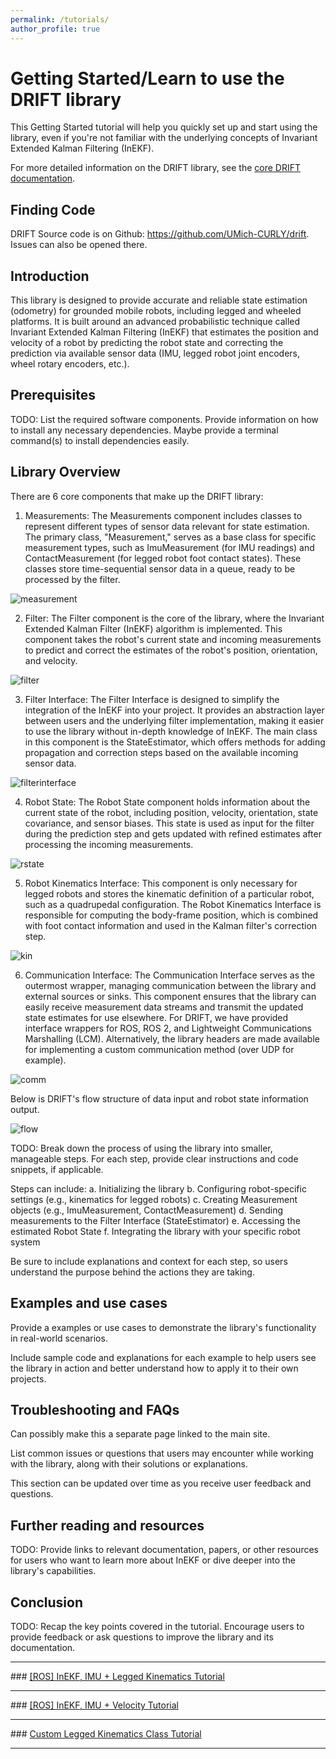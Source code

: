 ```yaml
---
permalink: /tutorials/
author_profile: true
---
```


# Getting Started/Learn to use the DRIFT library

This Getting Started tutorial will help you quickly set up and start using the library, even if you're not familiar with the underlying concepts of Invariant Extended Kalman Filtering (InEKF).

For more detailed information on the DRIFT library, see the <a href="https://umich-curly.github.io/DRIFT_Website/doxygen/html/index.html" target="_blank">core DRIFT documentation</a>.

## Finding Code
DRIFT Source code is on Github: https://github.com/UMich-CURLY/drift. Issues can also be opened there.

## Introduction

This library is designed to provide accurate and reliable state estimation (odometry) for grounded mobile robots, including legged and wheeled platforms. It is built around an advanced probabilistic technique called Invariant Extended Kalman Filtering (InEKF) that estimates the position and velocity of a robot by predicting the robot state and correcting the prediction via available sensor data (IMU, legged robot joint encoders, wheel rotary encoders, etc.). 

## Prerequisites

TODO: List the required software components.
Provide information on how to install any necessary dependencies. Maybe provide a terminal command(s) to install dependencies easily.

## Library Overview

There are 6 core components that make up the DRIFT library:
1. Measurements: The Measurements component includes classes to represent different types of sensor data relevant for state estimation. The primary class, "Measurement," serves as a base class for specific measurement types, such as ImuMeasurement (for IMU readings) and ContactMeasurement (for legged robot foot contact states). These classes store time-sequential sensor data in a queue, ready to be processed by the filter.

<img src="/images/measurement.png" alt= measurement style="max-width:85%;height:auto">

2. Filter: The Filter component is the core of the library, where the Invariant Extended Kalman Filter (InEKF) algorithm is implemented. This component takes the robot's current state and incoming measurements to predict and correct the estimates of the robot's position, orientation, and velocity. 

<img src="/images/filter.png" alt= filter style="max-width:85%;height:auto">

3. Filter Interface: The Filter Interface is designed to simplify the integration of the InEKF into your project. It provides an abstraction layer between users and the underlying filter implementation, making it easier to use the library without in-depth knowledge of InEKF. The main class in this component is the StateEstimator, which offers methods for adding propagation and correction steps based on the available incoming sensor data.

<img src="/images/filterinterface.png" alt= filterinterface style="max-width:85%;height:auto">

4. Robot State: The Robot State component holds information about the current state of the robot, including position, velocity, orientation, state covariance, and sensor biases. This state is used as input for the filter during the prediction step and gets updated with refined estimates after processing the incoming measurements.

<img src="/images/robotstate.png" alt= rstate style="max-width:85%;height:auto">

5. Robot Kinematics Interface: This component is only necessary for legged robots and stores the kinematic definition of a particular robot, such as a quadrupedal configuration. The Robot Kinematics Interface is responsible for computing the body-frame position, which is combined with foot contact information and used in the Kalman filter's correction step. 

<img src="/images/kin.png" alt= kin style="max-width:85%;height:auto">

6. Communication Interface: The Communication Interface serves as the outermost wrapper, managing communication between the library and external sources or sinks. This component ensures that the library can easily receive measurement data streams and transmit the updated state estimates for use elsewhere. For DRIFT, we have provided interface wrappers for ROS, ROS 2, and Lightweight Communications Marshalling (LCM). Alternatively, the library headers are made available for implementing a custom communication method (over UDP for example).

<img src="/images/comm.png" alt= comm style="max-width:85%;height:auto">

Below is DRIFT's flow structure of data input and robot state information output.

<img src="/images/flowdiagram.png" alt= flow style="max-width:85%;height:auto">

TODO: Break down the process of using the library into smaller, manageable steps. For each step, provide clear instructions and code snippets, if applicable.

Steps can include:
a. Initializing the library
b. Configuring robot-specific settings (e.g., kinematics for legged robots)
c. Creating Measurement objects (e.g., ImuMeasurement, ContactMeasurement)
d. Sending measurements to the Filter Interface (StateEstimator)
e. Accessing the estimated Robot State
f. Integrating the library with your specific robot system

Be sure to include explanations and context for each step, so users understand the purpose behind the actions they are taking.

## Examples and use cases

Provide a examples or use cases to demonstrate the library's functionality in real-world scenarios.

Include sample code and explanations for each example to help users see the library in action and better understand how to apply it to their own projects.

## Troubleshooting and FAQs

Can possibly make this a separate page linked to the main site.

List common issues or questions that users may encounter while working with the library, along with their solutions or explanations.

This section can be updated over time as you receive user feedback and questions.

## Further reading and resources

TODO: Provide links to relevant documentation, papers, or other resources for users who want to learn more about InEKF or dive deeper into the library's capabilities.

## Conclusion

TODO: Recap the key points covered in the tutorial.
Encourage users to provide feedback or ask questions to improve the library and its documentation.

<hr>
### <a href="https://umich-curly.github.io/DRIFT_Website/doxygen/html/md__home_tingjunl_code_curly_state_estimator_doc_tutorial_inekf_imu_and_legged_kin_ros.html" target="_blank">[ROS] InEKF, IMU + Legged Kinematics Tutorial</a> 
<hr>
### <a href="https://umich-curly.github.io/DRIFT_Website/doxygen/html/md__home_tingjunl_code_curly_state_estimator_doc_tutorial_inekf_imu_and_vel_ros.html" target="_blank">[ROS] InEKF, IMU + Velocity Tutorial</a> 
<hr>
### <a href="https://umich-curly.github.io/DRIFT_Website/doxygen/html/md__home_tingjunl_code_curly_state_estimator_doc_tutorial_inekf_imu_and_vel_ros.html" target="_blank">Custom Legged Kinematics Class Tutorial</a> 
<hr>

<!--
### Cartesian Dataset
* <b>Train</b> 
    * <a href="https://www.dropbox.com/s/colr0tqiqcwiuto/train_cartesian_13.zip?dl=0">Download 40.3GB</a> (Town 01-03)
    * <a href="https://www.dropbox.com/s/cm0qhmcwj1mz2tx/train_cartesian_46.zip?dl=0">Download 39.7GB</a> (Town 04-06)

* <b>Validation</b> 
    * <a href="https://www.dropbox.com/s/6aazdgg71n2aa0y/val_cartesian.zip?dl=0">Download 14.9GB</a>

* <b>Test</b> 
    * <a href="https://www.dropbox.com/s/4aprfo1zdg4g57z/test_cartesian.zip?dl=0">Download 14.6GB</a>


### Cartesian Finer Dataset
* <b>Train + Validation + Test</b>
    * <a href="https://www.dropbox.com/s/9d78c3hqxf6iwvy/eval_fine.zip?dl=0">Download 4.3GB</a>

### Cylindrical Dataset
* <b>Train + Validation + Test</b>
    * <a href="https://www.dropbox.com/s/eb074zjfilri1ka/eval_cylindrical.zip?dl=0">Download 3.8GB</a>


<font size="3">Note: If you can't access the files using the above links, you can try the alternate links below. They are separated into specific folders to reduce file size. If neither work, please try again after 24 hr.</font> 
    

## Alternate Links


* ### Velodyne

    * <b>Train</b>
        * Town 01 (<a href="https://drive.google.com/file/d/1ZYuDLUJmsKG0njoMSjIjPgdDaz9U6LXX/view?usp=sharing">Download 5.8GB</a>) 
        * Town 02 (<a href="https://drive.google.com/file/d/1h5u6bCXX8qkNoB0PG_zjO56EgPYH5wVp/view?usp=sharing">Download 6.4GB</a>)
        * Town 03 (<a href="https://drive.google.com/file/d/1gzEGAVblhzsMngjGGXAIOURgRDlKmOQY/view?usp=sharing">Download 6.4GB</a>)
        * Town 04 (<a href="https://drive.google.com/file/d/1fTlkzZrAA9BKGOTmzjAfrNZPO9uPNbA5/view?usp=sharing">Download 5.6GB</a>)
        * Town 05 (<a href="https://drive.google.com/file/d/1Omkm9OFMOdkSDcJ5DMILjhmzdXZp2EtA/view?usp=sharing">Download 6.5GB</a>)
        * Town 06 (<a href="https://drive.google.com/file/d/1QHrcPoU5zuahH4b6PH3V-Mb5d2o335c4/view?usp=sharing">Download 6.0GB</a>)

    * <b>Validation</b>
        * Town 07 (<a href="https://drive.google.com/file/d/1CNqqVIbRP8iF4gUYHU-ZmFUnk3tdB50E/view?usp=sharing">Download 6.4GB</a>) 

    * <b>Test</b>
        * Town 10 (<a href="https://drive.google.com/file/d/15ewAhsfpeo30O4f8o1tj1hmNEhiklUVo/view?usp=sharing">Download 6.5GB</a>) 

* ### Labels

    * <b>Train</b>
        * Town 01 - 06 (<a href="https://drive.google.com/file/d/1_6r8Ebl9EsvFAfvyKDtyUrORt4ihK-BC/view?usp=sharing">Download 99MB</a>) 


    * <b>Validation</b>
        * Town 07 (<a href="https://drive.google.com/file/d/1CGGxkK4nZHG1ToZ_WMq0gPzq9kerPRPq/view?usp=sharing">Download 22MB</a>) 

    * <b>Test</b>
        * Town 10 (<a href="https://drive.google.com/file/d/17r3u4cS7U2wA11NUI7yV5p2s0TCePjXJ/view?usp=sharing">Download 23MB</a>) 


* ### Evaluation

    * <b>Train</b>
        * Cartesian (<a href="https://drive.google.com/file/d/1dDjhtPasGX51YBM63mhRc9bf4uEftoyJ/view?usp=sharing">Download 2.6GB</a>)
        * Cartesian Fine (<a href="https://drive.google.com/file/d/1dPSpFq3DqGxwsIJ5SgY8D6-TBUMbV9RO/view?usp=sharing">Download 3.2GB</a>)
        * Cylindrical (<a href="https://drive.google.com/file/d/1ZN9JYV98K2L4JMgKWlsGy2EE_bPRnCl8/view?usp=sharing">Download 2.8GB</a>)


    * <b>Validation</b>
        * Cartesian (<a href="https://drive.google.com/file/d/1hpz44LbZvSv6E0iCukKsUsjD71_c1czA/view?usp=sharing">Download 473MB</a>)
        * Cartesian Fine (<a href="https://drive.google.com/file/d/1rKVu3coFS7HfZNAieKp6Y0biFbKmQE2i/view?usp=sharing">Download 574MB</a>)
        * Cylindrical (<a href="https://drive.google.com/file/d/1C0VBNxzernOWXVqDDJ7usrUU7ZC6Fp_c/view?usp=sharing">Download 497MB</a>)

    * <b>Test</b>
        * Cartesian (<a href="https://drive.google.com/file/d/1KBWuIpO2-KTSNpGlGPLDMZv58wTiqh9W/view?usp=sharing">Download 484MB</a>)
        * Cartesian Fine (<a href="https://drive.google.com/file/d/1Oy-XB6jMrtrrAcmOda0Y9NC_kAC5-3Yx/view?usp=sharing">Download 510MB</a>)
        * Cylindrical (<a href="https://drive.google.com/file/d/1eKY52FSNX2kJe6RxhAiBxeh_YDoLbewB/view?usp=sharing">Download 505MB</a>)


* ### Predictions

    * <b>Train</b>
        * Town 01 - 06 (<a href="https://drive.google.com/file/d/1R0EZMlehUCh4sKjcCWdZyH6Ez75wbGsX/view?usp=sharing">Download 68MB</a>) 


    * <b>Validation</b>
        * Town 07 (<a href="https://drive.google.com/file/d/1Fuih2nOKo4oG8F3S4OzbvxUy9sP1cQ1I/view?usp=sharing">Download 13MB</a>) 

    * <b>Test</b>
        * Town 10 (<a href="https://drive.google.com/file/d/1dtGMiG6NxhIlif2sDTUwIZFtRMehZPNo/view?usp=sharing">Download 14MB</a>) 


* ### BEV

    * <b>Train</b>
        * Town 01 (<a href="https://drive.google.com/file/d/14rN7_AGYhOPsfbn-7zw9yqFD0wtS6zzt/view?usp=sharing">Download 5.9GB</a>) 
        * Town 02 (<a href="https://drive.google.com/file/d/11oFuNA3hRZaxg4GFBYaoECr2P34dm6hF/view?usp=sharing">Download 7.4GB</a>)
        * Town 03 (<a href="https://drive.google.com/file/d/1-cmt4UnZMghpQxYGBj5D3FOj_09ALtb-/view?usp=sharing">Download 6.8GB</a>)
        * Town 04 (<a href="https://drive.google.com/file/d/1crYbaiWahBR9xlpiQpmNhTcCNU6kmBMb/view?usp=sharing">Download 6.2GB</a>)
        * Town 05 (<a href="https://drive.google.com/file/d/1dRUWeoeMZeES6IDwPcrp6UIhK6kHZSlL/view?usp=sharing">Download 6.6GB</a>)
        * Town 06 (<a href="https://drive.google.com/file/d/1r78E3pY0P-4ExzxaO5q69kQeb_yHu-QG/view?usp=sharing">Download 7.1GB</a>)

    * <b>Validation</b>
        * Town 07 (<a href="https://drive.google.com/file/d/1TnTm-sThHhngqrhWyHm5mFkP_kXk-gX9/view?usp=sharing">Download 7.9GB</a>) 

    * <b>Test</b>
        * Town 10 (<a href="https://drive.google.com/file/d/1Xwj8NfedNk2K4emfJpAoA7PUyhotV_JV/view?usp=sharing">Download 7.6GB</a>) 


## Models
<div class="DOWNLOAD-block">
    <a href="https://github.com/UMich-CURLY/3DMapping">MotionSC Github Repository</a>
</div>
<div class="DOWNLOAD-block">
    <a href="https://github.com/UMich-CURLY/3DMapping/tree/main/Models/Weights">MotionSC Model Weights (Pytorch)</a>
</div>
-->